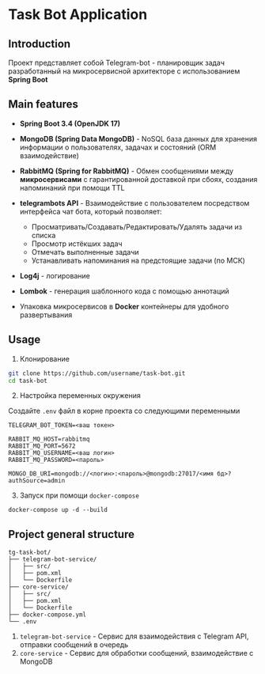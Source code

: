 # Task Bot Application

## Introduction
Проект представляет собой Telegram-bot - планировщик задач разработанный на микросервисной архитекторе с использованием **Spring Boot**

## Main features
- **Spring Boot 3.4 (OpenJDK 17)** 
- **MongoDB (Spring Data MongoDB)** - NoSQL база данных для хранения информации о пользователях, задачах и состояний (ORM взаимодействие)
- **RabbitMQ (Spring for RabbitMQ)** - Обмен сообщениями между **микросервисами** c гарантированной доставкой при сбоях, создания напоминаний при помощи TTL
- **telegrambots API** - Взаимодействие с пользователем посредством интерфейса чат бота, который позволяет:
  - Просматривать/Создавать/Редактировать/Удалять задачи из списка
  - Просмотр истёкших задач
  - Отмечать выполненные задачи
  - Устанавливать напоминания на предстоящие задачи (по МСК)
- **Log4j** - логирование
- **Lombok** - генерация шаблонного кода с помощью аннотаций
 
- Упаковка микросервисов в **Docker** контейнеры для удобного развертывания

## Usage
1. Клонирование
```bash
git clone https://github.com/username/task-bot.git
cd task-bot
```
2. Настройка переменных окружения

Создайте `.env` файл в корне проекта со следующими переменными
```env
TELEGRAM_BOT_TOKEN=<ваш токен>

RABBIT_MQ_HOST=rabbitmq
RABBIT_MQ_PORT=5672
RABBIT_MQ_USERNAME=<ваш логин>
RABBIT_MQ_PASSWORD=<пароль>

MONGO_DB_URI=mongodb://<логин>:<пароль>@mongodb:27017/<имя бд>?authSource=admin
```
3. Запуск при помощи `docker-compose`
```
docker-compose up -d --build
```

## Project general structure
```
tg-task-bot/
├── telegram-bot-service/
│   ├── src/                    
│   ├── pom.xml                 
│   └── Dockerfile
├── core-service/
│   ├── src/
│   ├── pom.xml           
│   └── Dockerfile
├── docker-compose.yml
└── .env
```
1. `telegram-bot-service` - Сервис для взаимодействия с Telegram API, отправки сообщений в очередь
2. `core-service` - Сервис для обработки сообщений, взаимодействие с MongoDB

